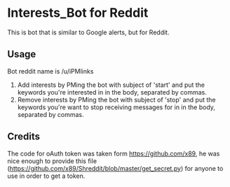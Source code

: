 # Interests_Bot for Reddit
This is bot that is similar to Google alerts, but for Reddit.

## Usage
Bot reddit name is /u/iPMlinks

1. Add interests by PMing the bot with subject of 'start' and put the keywords you're interested in in the body, separated by commas.
2. Remove interests by PMing the bot with subject of 'stop' and put the keywords you're want to stop receiving messages for in in the body, separated by commas.

## Credits
The code for oAuth token was taken form https://github.com/x89, he was nice enough to provide this file (https://github.com/x89/Shreddit/blob/master/get_secret.py) for anyone to use in order to get a token.
